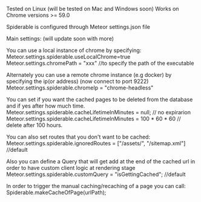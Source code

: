 Tested on Linux (will be tested on Mac and Windows soon)
Works on Chrome versions >= 59.0


Spiderable is configured through Meteor settings.json file

Main settings:  (will update soon with more)

You can use a local instance of chrome by specifying:
  Meteor.settings.spiderable.useLocalChrome=true
  Meteor.settings.chromePath = "xxx" //to specify the path of the executable

Alternately you can use a remote chrome instance (e.g docker) by specifying the ip(or address) (now connect to port 9222)
  Meteor.settings.spiderable.chromeIp = "chrome-headless"

You can set if you want the cached pages to be deleted from the database and if yes after how much time.
  Meteor.settings.spiderable.cacheLifetimeInMinutes = null; // no expirarion
  Meteor.settings.spiderable.cacheLifetimeInMinutes = 100 * 60 * 60 // delete after 100 hours.

You can also set routes that you don't want to be cached:
  Meteor.settings.spiderable.ignoredRoutes = ["/assets/", "/sitemap.xml"] //default

Also you can define a Query that will get add at the end of the cached url in order to have custom client logic at rendering stage
  Meteor.settings.spiderable.customQuery = "isGettingCached"; //default

In order to trigger the manual caching/recaching of a page you can call:
  Spiderable.makeCacheOfPage(urlPath);

